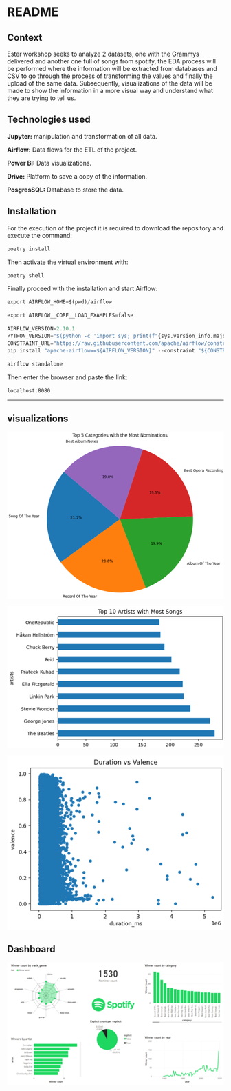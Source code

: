 # README

## Context

Ester workshop seeks to analyze 2 datasets, one with the Grammys delivered and another one full of songs from spotify, the EDA process will be performed where the information will be extracted from databases and CSV to go through the process of transforming the values and finally the upload of the same data. Subsequently, visualizations of the data will be made to show the information in a more visual way and understand what they are trying to tell us.

## Technologies used

**Jupyter:** manipulation and transformation of all data.

**Airflow:** Data flows for the ETL of the project.

**Power BI:** Data visualizations.

**Drive:** Platform to save a copy of the information.

**PosgresSQL:** Database to store the data.


## Installation

For the execution of the project it is required to download the repository and execute the command:

```bash
poetry install
```

Then activate the virtual environment with:

```bash
poetry shell
```

Finally proceed with the installation and start Airflow:

```python
export AIRFLOW_HOME=$(pwd)/airflow
```

```python
export AIRFLOW__CORE__LOAD_EXAMPLES=false
```

```python
AIRFLOW_VERSION=2.10.1
PYTHON_VERSION="$(python -c 'import sys; print(f"{sys.version_info.major}.{sys.version_info.minor}")')"
CONSTRAINT_URL="https://raw.githubusercontent.com/apache/airflow/constraints-${AIRFLOW_VERSION}/constraints-${PYTHON_VERSION}.txt"
pip install "apache-airflow==${AIRFLOW_VERSION}" --constraint "${CONSTRAINT_URL}"
```

```python
airflow standalone
```

Then enter the browser and paste the link:

```bash
localhost:8080
```

---

## visualizations

![image.png](image/image.png)

![image.png](image/image%201.png)

![image.png](image/image%202.png)

## Dashboard

![image.png](image/image%203.png)
